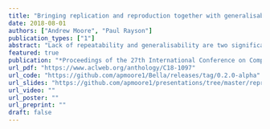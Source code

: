 ```yaml
---
title: "Bringing replication and reproduction together with generalisability in NLP: Three reproduction studies for Target Dependent Sentiment Analysis"
date: 2018-08-01
authors: ["Andrew Moore", "Paul Rayson"]
publication_types: ["1"]
abstract: "Lack of repeatability and generalisability are two significant threats to continuing scientific development in Natural Language Processing. Language models and learning methods are so complex that scientific conference papers no longer contain enough space for the technical depth required for replication or reproduction. Taking Target Dependent Sentiment Analysis as a case study, we show how recent work in the field has not consistently released code, or described settings for learning methods in enough detail, and lacks comparability and generalisability in train, test or validation data. To investigate generalisability and to enable state of the art comparative evaluations, we carry out the first reproduction studies of three groups of complementary methods and perform the first large-scale mass evaluation on six different English datasets. Reflecting on our experiences, we recommend that future replication or reproduction experiments should always consider a variety of datasets alongside documenting and releasing their methods and published code in order to minimise the barriers to both repeatability and generalisability. We have released our code with a model zoo on GitHub with Jupyter Notebooks to aid understanding and full documentation, and we recommend that others do the same with their papers at submission time through an anonymised GitHub account."
featured: true
publication: "*Proceedings of the 27th International Conference on Computational Linguistics*"
url_pdf: "https://www.aclweb.org/anthology/C18-1097"
url_code: "https://github.com/apmoore1/Bella/releases/tag/0.2.0-alpha"
url_slides: "https://github.com/apmoore1/presentations/tree/master/reproduction%20and%20generalisability%20in%20TDSA"
url_video: ""
url_poster: ""
url_preprint: ""
draft: false
---
```


